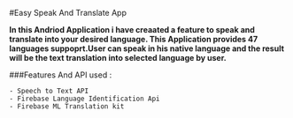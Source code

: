 #Easy Speak And Translate App

__In this Andriod Application i have creaated a feature to speak and translate into your desired language.
This Application provides 47 languages suppoprt.User can speak in his native language and the result will be the text
translation into selected language  by user.__


###Features And API used :

```
- Speech to Text API
- Firebase Language Identification Api
- Firebase ML Translation kit
```
